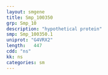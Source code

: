 ```yaml
---
layout: smgene
title: Smp_100350
grp: Smp_10
description: "hypothetical protein"
smp: Smp_100350.1
uniprot: "G4VRX2"
length:   447
cdd: "ns"
kk: ns
categories: sm
---
```

